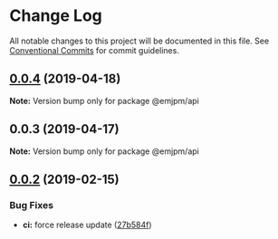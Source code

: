 # Change Log

All notable changes to this project will be documented in this file.
See [Conventional Commits](https://conventionalcommits.org) for commit guidelines.

## [0.0.4](https://github.com/SocialGouv/emjpm/compare/v0.0.3...v0.0.4) (2019-04-18)

**Note:** Version bump only for package @emjpm/api





## 0.0.3 (2019-04-17)

**Note:** Version bump only for package @emjpm/api





## [0.0.2](https://github.com/SocialGouv/emjpm/compare/v0.0.1...v0.0.2) (2019-02-15)


### Bug Fixes

* **ci:** force release update ([27b584f](https://github.com/SocialGouv/emjpm/commit/27b584f))
